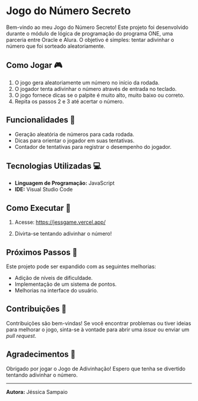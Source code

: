 # Jogo do Número Secreto

Bem-vindo ao meu Jogo do Número Secreto! Este projeto foi desenvolvido durante o módulo de lógica de programação do programa ONE, uma parceria entre Oracle e Alura. O objetivo é simples: tentar adivinhar o número que foi sorteado aleatoriamente.

## Como Jogar 🎮

1. O jogo gera aleatoriamente um número no início da rodada.
2. O jogador tenta adivinhar o número através de entrada no teclado.
3. O jogo fornece dicas se o palpite é muito alto, muito baixo ou correto.
4. Repita os passos 2 e 3 até acertar o número.

## Funcionalidades 🚀

- Geração aleatória de números para cada rodada.
- Dicas para orientar o jogador em suas tentativas.
- Contador de tentativas para registrar o desempenho do jogador.

## Tecnologias Utilizadas 💻

- **Linguagem de Programação:** JavaScript
- **IDE:** Visual Studio Code

## Como Executar 🚀

1. Acesse: https://jessgame.vercel.app/

2. Divirta-se tentando adivinhar o número!

## Próximos Passos 🚧

Este projeto pode ser expandido com as seguintes melhorias:

- Adição de níveis de dificuldade.
- Implementação de um sistema de pontos.
- Melhorias na interface do usuário.

## Contribuições 🤝

Contribuições são bem-vindas! Se você encontrar problemas ou tiver ideias para melhorar o jogo, sinta-se à vontade para abrir uma *issue* ou enviar um *pull request*.

## Agradecimentos 🙏

Obrigado por jogar o Jogo de Adivinhação! Espero que tenha se divertido tentando adivinhar o número.

---

**Autora:** Jéssica Sampaio
